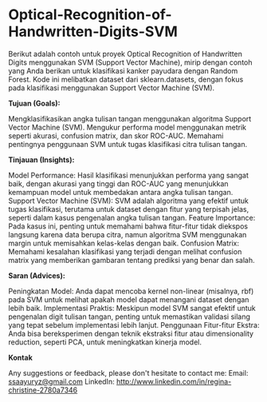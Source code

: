 # Optical-Recognition-of-Handwritten-Digits-SVM
Berikut adalah contoh untuk proyek Optical Recognition of Handwritten Digits menggunakan SVM (Support Vector Machine), mirip dengan contoh yang Anda berikan untuk klasifikasi kanker payudara dengan Random Forest. Kode ini melibatkan dataset dari sklearn.datasets, dengan fokus pada klasifikasi menggunakan Support Vector Machine (SVM).

**Tujuan (Goals):**

Mengklasifikasikan angka tulisan tangan menggunakan algoritma Support Vector Machine (SVM).
Mengukur performa model menggunakan metrik seperti akurasi, confusion matrix, dan skor ROC-AUC.
Memahami pentingnya penggunaan SVM untuk tugas klasifikasi citra tulisan tangan.

**Tinjauan (Insights):**

Model Performance: Hasil klasifikasi menunjukkan performa yang sangat baik, dengan akurasi yang tinggi dan ROC-AUC yang menunjukkan kemampuan model untuk membedakan antara angka tulisan tangan.
Support Vector Machine (SVM): SVM adalah algoritma yang efektif untuk tugas klasifikasi, terutama untuk dataset dengan fitur yang terpisah jelas, seperti dalam kasus pengenalan angka tulisan tangan.
Feature Importance: Pada kasus ini, penting untuk memahami bahwa fitur-fitur tidak diekspos langsung karena data berupa citra, namun algoritma SVM menggunakan margin untuk memisahkan kelas-kelas dengan baik.
Confusion Matrix: Memahami kesalahan klasifikasi yang terjadi dengan melihat confusion matrix yang memberikan gambaran tentang prediksi yang benar dan salah.

**Saran (Advices):**

Peningkatan Model: Anda dapat mencoba kernel non-linear (misalnya, rbf) pada SVM untuk melihat apakah model dapat menangani dataset dengan lebih baik.
Implementasi Praktis: Meskipun model SVM sangat efektif untuk pengenalan digit tulisan tangan, penting untuk memastikan validasi silang yang tepat sebelum implementasi lebih lanjut.
Penggunaan Fitur-fitur Ekstra: Anda bisa bereksperimen dengan teknik ekstraksi fitur atau dimensionality reduction, seperti PCA, untuk meningkatkan kinerja model.

**Kontak**

Any suggestions or feedback, please don't hesitate to contact me:
Email: ssaayuryz@gmail.com
LinkedIn: http://www.linkedin.com/in/regina-christine-2780a7346

